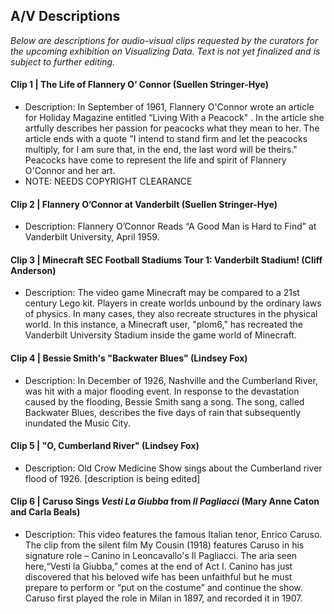 ## A/V Descriptions

_Below are descriptions for audio-visual clips requested by the curators for the upcoming exhibition on Visualizing Data. Text is not yet finalized and is subject to further editing._

#### Clip 1 | The Life of Flannery O’ Connor (Suellen Stringer-Hye)
* Description: In September of 1961, Flannery O'Connor wrote an article for Holiday Magazine entitled “Living With a Peacock" . In the article she artfully describes her passion for peacocks what they mean to her. The article ends with a quote "I intend to stand firm and let the peacocks multiply, for I am sure that, in the end, the last word will be theirs." Peacocks have come to represent the life and spirit of Flannery O'Connor and her art. 
* NOTE: NEEDS COPYRIGHT CLEARANCE

#### Clip 2 | Flannery O’Connor at Vanderbilt (Suellen Stringer-Hye)
* Description: Flannery O’Connor Reads “A Good Man is Hard to Find” at Vanderbilt University, April 1959.

#### Clip 3 | Minecraft SEC Football Stadiums Tour 1: Vanderbilt Stadium! (Cliff Anderson)
* Description: The video game Minecraft may be compared to a 21st century Lego kit. Players in create worlds unbound by the ordinary laws of physics. In many cases, they also recreate structures in the physical world. In this instance, a Minecraft user, "plom6," has recreated the Vanderbilt University Stadium inside the game world of Minecraft.

#### Clip 4 | Bessie Smith's "Backwater Blues" (Lindsey Fox)
* Description: In December of 1926, Nashville and the Cumberland River, was hit with a major flooding event.  In response to the devastation caused by the flooding, Bessie Smith sang a song.  The song, called Backwater Blues, describes the five days of rain that subsequently inundated the Music City.

#### Clip 5 | "O, Cumberland River" (Lindsey Fox)
* Description: Old Crow Medicine Show sings about the Cumberland river flood of 1926. [description is being edited]

#### Clip 6 | Caruso Sings _Vesti La Giubba_ from _Il Pagliacci_ (Mary Anne Caton and Carla Beals)
* Description: This video features the famous Italian tenor, Enrico Caruso. The clip from the silent film My Cousin (1918) features Caruso in his signature role – Canino in Leoncavallo's Il Pagliacci. The aria seen here,“Vesti la Giubba,” comes at the end of Act I. Canino has just discovered that his beloved wife has been unfaithful but he must prepare to perform or “put on the costume” and continue the show. Caruso first played the role in Milan in 1897, and recorded it in 1907. 



